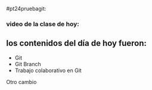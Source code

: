 #pt24pruebagit:

### video de la clase de hoy:


## los contenidos del día de hoy fueron:
- Git
- Git Branch
- Trabajo colaborativo en Git

Otro cambio